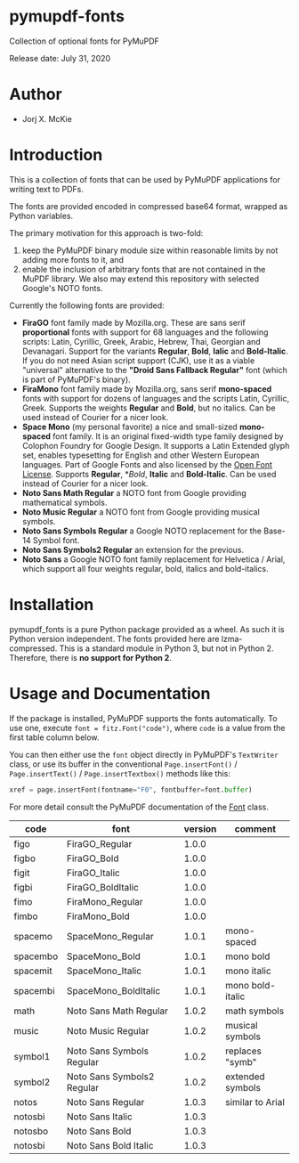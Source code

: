 # pymupdf-fonts
Collection of optional fonts for PyMuPDF

Release date: July 31, 2020

# Author

* Jorj X. McKie

# Introduction

This is a collection of fonts that can be used by PyMuPDF applications for writing text to PDFs.

The fonts are provided encoded in compressed base64 format, wrapped as Python variables.

The primary motivation for this approach is two-fold:

1. keep the PyMuPDF binary module size within reasonable limits by not adding more fonts to it, and
2. enable the inclusion of arbitrary fonts that are not contained in the MuPDF library. We also may extend this repository with selected Google's NOTO fonts.

Currently the following fonts are provided:
* **FiraGO** font family made by Mozilla.org. These are sans serif **proportional** fonts with support for 68 languages and the following scripts: Latin, Cyrillic, Greek, Arabic, Hebrew, Thai, Georgian and Devanagari. Support for the variants **Regular**, **Bold**, **Ialic** and **Bold-Italic**. If you do not need Asian script support (CJK), use it as a viable "universal" alternative to the **"Droid Sans Fallback Regular"** font (which is part of PyMuPDF's binary).
* **FiraMono** font family made by Mozilla.org, sans serif **mono-spaced** fonts with support for dozens of languages and the scripts Latin, Cyrillic, Greek. Supports the weights **Regular** and **Bold**, but no italics. Can be used instead of Courier for a nicer look.
* **Space Mono** (my personal favorite) a nice and small-sized **mono-spaced** font family. It is an original fixed-width type family designed by Colophon Foundry for Google Design. It supports a Latin Extended glyph set, enables typesetting for English and other Western European languages. Part of Google Fonts and also licensed by the [Open Font License](https://scripts.sil.org/cms/scripts/page.php?site_id=nrsi&id=OFL). Supports **Regular**, **Bold*, **Italic** and **Bold-Italic**. Can be used instead of Courier for a nicer look.
* **Noto Sans Math Regular** a NOTO font from Google providing mathematical symbols.
* **Noto Music Regular** a NOTO font from Google providing musical symbols.
* **Noto Sans Symbols Regular** a Google NOTO replacement for the Base-14 Symbol font.
* **Noto Sans Symbols2 Regular** an extension for the previous.
* **Noto Sans** a Google NOTO font family replacement for Helvetica / Arial, which support all four weights regular, bold, italics and bold-italics.


# Installation

pymupdf_fonts is a pure Python package provided as a wheel. As such it is Python version independent. The fonts provided here are lzma-compressed. This is a standard module in Python 3, but not in Python 2. Therefore, there is **no support for Python 2**.

# Usage and Documentation

If the package is installed, PyMuPDF supports the fonts automatically. To use one, execute ``font = fitz.Font("code")``, where ``code`` is a value from the first table column below.

You can then either use the ``font`` object directly in PyMuPDF's ``TextWriter`` class, or use its buffer in the conventional `Page.insertFont()` / `Page.insertText()` / `Page.insertTextbox()` methods like this:

```python
xref = page.insertFont(fontname="F0", fontbuffer=font.buffer)
```

For more detail consult the PyMuPDF documentation of the [Font](https://pymupdf.readthedocs.io/en/latest/font.html) class.


| code | font | version | comment |
|------|------|---------|---------|
| figo | FiraGO_Regular | 1.0.0 |
| figbo | FiraGO_Bold | 1.0.0 |
| figit | FiraGO_Italic | 1.0.0 |
| figbi | FiraGO_BoldItalic | 1.0.0 |
| fimo | FiraMono_Regular | 1.0.0 |
| fimbo | FiraMono_Bold | 1.0.0 |
| spacemo | SpaceMono_Regular | 1.0.1 | mono-spaced
| spacembo | SpaceMono_Bold | 1.0.1 | mono bold
| spacemit | SpaceMono_Italic | 1.0.1 | mono italic
| spacembi | SpaceMono_BoldItalic | 1.0.1 | mono bold-italic
| math | Noto Sans Math Regular | 1.0.2 | math symbols |
| music | Noto Music Regular | 1.0.2 | musical symbols |
| symbol1 | Noto Sans Symbols Regular | 1.0.2 | replaces "symb" |
| symbol2 | Noto Sans Symbols2 Regular | 1.0.2 | extended symbols |
| notos | Noto Sans Regular | 1.0.3 | similar to Arial |
| notosbi | Noto Sans Italic | 1.0.3 | 
| notosbo | Noto Sans Bold | 1.0.3 |
| notosbi | Noto Sans Bold Italic | 1.0.3 |

